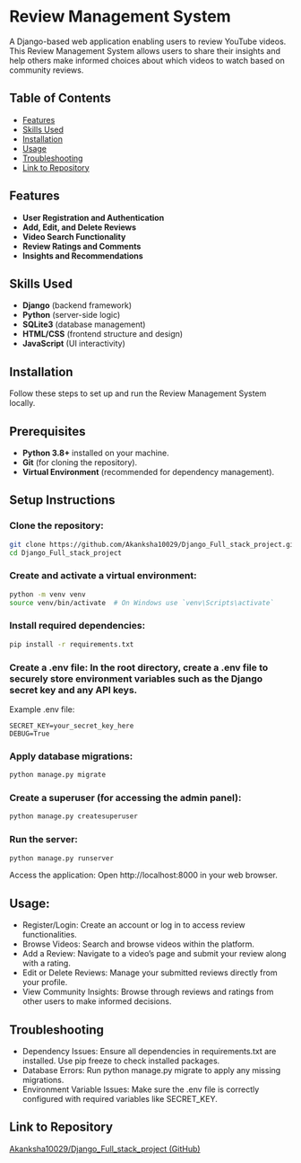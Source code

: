 # Review Management System

A Django-based web application enabling users to review YouTube videos. This Review Management System allows users to share their insights and help others make informed choices about which videos to watch based on community reviews.

## Table of Contents
- [Features](#features)
- [Skills Used](#skills-used)
- [Installation](#installation)
- [Usage](#usage)
- [Troubleshooting](#troubleshooting)
- [Link to Repository](#link-to-repository)

## Features

- **User Registration and Authentication**
- **Add, Edit, and Delete Reviews**
- **Video Search Functionality**
- **Review Ratings and Comments**
- **Insights and Recommendations**

## Skills Used

- **Django** (backend framework)
- **Python** (server-side logic)
- **SQLite3** (database management)
- **HTML/CSS** (frontend structure and design)
- **JavaScript** (UI interactivity)
  
## Installation
Follow these steps to set up and run the Review Management System locally.

## Prerequisites
- **Python 3.8+** installed on your machine.
- **Git** (for cloning the repository).
- **Virtual Environment** (recommended for dependency management).

## Setup Instructions

### Clone the repository:
```bash
git clone https://github.com/Akanksha10029/Django_Full_stack_project.git
cd Django_Full_stack_project
```
### Create and activate a virtual environment:
```bash
python -m venv venv
source venv/bin/activate  # On Windows use `venv\Scripts\activate`
```
### Install required dependencies:
```bash
pip install -r requirements.txt
```
### Create a .env file: In the root directory, create a .env file to securely store environment variables such as the Django secret key and any API keys.
Example .env file:
```env
SECRET_KEY=your_secret_key_here
DEBUG=True
```
### Apply database migrations:
```bash
python manage.py migrate
```
### Create a superuser (for accessing the admin panel):
```bash
python manage.py createsuperuser
```
### Run the server:
```bash
python manage.py runserver
```
Access the application: Open http://localhost:8000 in your web browser.

## Usage:
- Register/Login: Create an account or log in to access review functionalities.
- Browse Videos: Search and browse videos within the platform.
- Add a Review: Navigate to a video’s page and submit your review along with a rating.
- Edit or Delete Reviews: Manage your submitted reviews directly from your profile.
- View Community Insights: Browse through reviews and ratings from other users to make informed decisions.

## Troubleshooting
- Dependency Issues: Ensure all dependencies in requirements.txt are installed. Use pip freeze to check installed packages.
- Database Errors: Run python manage.py migrate to apply any missing migrations.
- Environment Variable Issues: Make sure the .env file is correctly configured with required variables like SECRET_KEY.

## Link to Repository

[Akanksha10029/Django_Full_stack_project (GitHub)](https://github.com/Akanksha10029/Django_Full_stack_project)

